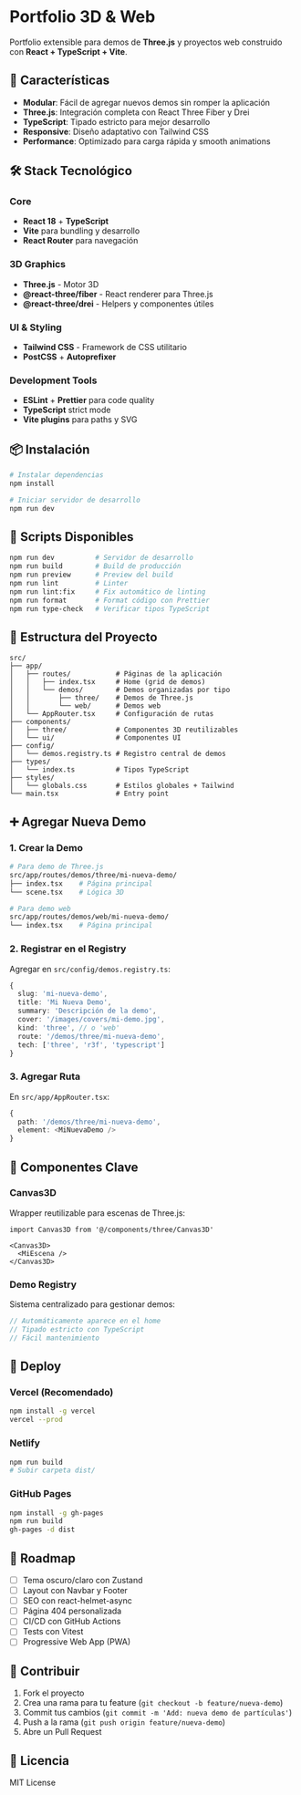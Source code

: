 # Portfolio 3D & Web

Portfolio extensible para demos de **Three.js** y proyectos web construido con **React + TypeScript + Vite**.

## 🚀 Características

- **Modular**: Fácil de agregar nuevos demos sin romper la aplicación
- **Three.js**: Integración completa con React Three Fiber y Drei
- **TypeScript**: Tipado estricto para mejor desarrollo
- **Responsive**: Diseño adaptativo con Tailwind CSS
- **Performance**: Optimizado para carga rápida y smooth animations

## 🛠️ Stack Tecnológico

### Core
- **React 18** + **TypeScript**
- **Vite** para bundling y desarrollo
- **React Router** para navegación

### 3D Graphics
- **Three.js** - Motor 3D
- **@react-three/fiber** - React renderer para Three.js
- **@react-three/drei** - Helpers y componentes útiles

### UI & Styling
- **Tailwind CSS** - Framework de CSS utilitario
- **PostCSS** + **Autoprefixer**

### Development Tools
- **ESLint** + **Prettier** para code quality
- **TypeScript** strict mode
- **Vite plugins** para paths y SVG

## 📦 Instalación

```bash
# Instalar dependencias
npm install

# Iniciar servidor de desarrollo
npm run dev
```

## 🎯 Scripts Disponibles

```bash
npm run dev          # Servidor de desarrollo
npm run build        # Build de producción
npm run preview      # Preview del build
npm run lint         # Linter
npm run lint:fix     # Fix automático de linting
npm run format       # Format código con Prettier
npm run type-check   # Verificar tipos TypeScript
```

## 📁 Estructura del Proyecto

```
src/
├── app/
│   ├── routes/           # Páginas de la aplicación
│   │   ├── index.tsx     # Home (grid de demos)
│   │   └── demos/        # Demos organizadas por tipo
│   │       ├── three/    # Demos de Three.js
│   │       └── web/      # Demos web
│   └── AppRouter.tsx     # Configuración de rutas
├── components/
│   ├── three/            # Componentes 3D reutilizables
│   └── ui/               # Componentes UI
├── config/
│   └── demos.registry.ts # Registro central de demos
├── types/
│   └── index.ts          # Tipos TypeScript
├── styles/
│   └── globals.css       # Estilos globales + Tailwind
└── main.tsx              # Entry point
```

## ➕ Agregar Nueva Demo

### 1. Crear la Demo

```bash
# Para demo de Three.js
src/app/routes/demos/three/mi-nueva-demo/
├── index.tsx    # Página principal
└── scene.tsx    # Lógica 3D

# Para demo web
src/app/routes/demos/web/mi-nueva-demo/
└── index.tsx    # Página principal
```

### 2. Registrar en el Registry

Agregar en `src/config/demos.registry.ts`:

```typescript
{
  slug: 'mi-nueva-demo',
  title: 'Mi Nueva Demo',
  summary: 'Descripción de la demo',
  cover: '/images/covers/mi-demo.jpg',
  kind: 'three', // o 'web'
  route: '/demos/three/mi-nueva-demo',
  tech: ['three', 'r3f', 'typescript']
}
```

### 3. Agregar Ruta

En `src/app/AppRouter.tsx`:

```typescript
{
  path: '/demos/three/mi-nueva-demo',
  element: <MiNuevaDemo />
}
```

## 🎨 Componentes Clave

### Canvas3D
Wrapper reutilizable para escenas de Three.js:

```tsx
import Canvas3D from '@/components/three/Canvas3D'

<Canvas3D>
  <MiEscena />
</Canvas3D>
```

### Demo Registry
Sistema centralizado para gestionar demos:

```typescript
// Automáticamente aparece en el home
// Tipado estricto con TypeScript
// Fácil mantenimiento
```

## 🚀 Deploy

### Vercel (Recomendado)
```bash
npm install -g vercel
vercel --prod
```

### Netlify
```bash
npm run build
# Subir carpeta dist/
```

### GitHub Pages
```bash
npm install -g gh-pages
npm run build
gh-pages -d dist
```

## 🎯 Roadmap

- [ ] Tema oscuro/claro con Zustand
- [ ] Layout con Navbar y Footer
- [ ] SEO con react-helmet-async
- [ ] Página 404 personalizada
- [ ] CI/CD con GitHub Actions
- [ ] Tests con Vitest
- [ ] Progressive Web App (PWA)

## 📝 Contribuir

1. Fork el proyecto
2. Crea una rama para tu feature (`git checkout -b feature/nueva-demo`)
3. Commit tus cambios (`git commit -m 'Add: nueva demo de partículas'`)
4. Push a la rama (`git push origin feature/nueva-demo`)
5. Abre un Pull Request

## 📄 Licencia

MIT License
